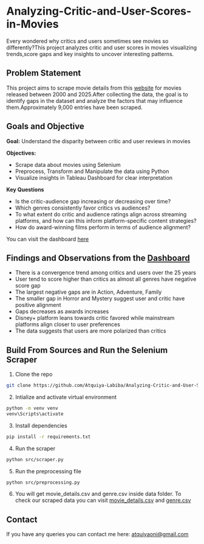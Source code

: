 # Analyzing-Critic-and-User-Scores-in-Movies
Every wondered why critics and users sometimes see movies so differently?This project analyzes critic and user scores in movies visualizing trends,score gaps and key insights to uncover interesting patterns.

## Problem Statement
This project aims to scrape movie details from this [website](https://www.metacritic.com/browse/movie/?releaseYearMin=2000&releaseYearMax=2025&page=1) for movies released between 2000 and 2025.After collecting the data, the goal is to identify gaps in the dataset and analyze the factors that may influence them.Approximately 9,000 entries have been scraped.

## Goals and Objective
**Goal:**
Understand the disparity between critic and user reviews in movies

**Objectives:**
- Scrape data about movies using Selenium
- Preprocess, Transform and Manipulate the data using Python
- Visualize insights in Tableau Dashboard for clear interpretation

**Key Questions**
- Is the critic-audience gap increasing or decreasing over time?
- Which genres consistently favor critics vs audiences?
- To what extent do critic and audience ratings align across streaming platforms, and how can this inform platform-specific content strategies?
- How do award-winning films perform in terms of audience alignment?

You can visit the dashboard [here](https://public.tableau.com/app/profile/atquiya.labiba.oni/viz/AnalyzingCriticandUserScoresinMovies/MovieReceptionTrendsGenreAnalysis)
 ## Findings and Observations from the [Dashboard](https://public.tableau.com/app/profile/atquiya.labiba.oni/viz/AnalyzingCriticandUserScoresinMovies/MovieReceptionTrendsGenreAnalysis)
 - There is a convergence trend among critics and users over the 25 years
 - User tend to score higher than critics as almost all genres have negative score gap
 - The largest negative gaps are in Action, Adventure, Family
 - The smaller gap in Horror and Mystery suggest user and critic have positive alignment
 - Gaps decreases as awards increases
 - Disney+ platform leans towards critic favored while mainstream platforms align closer to user preferences
 - The data suggests that users are more polarized than critics

## Build From Sources and Run the Selenium Scraper
1. Clone the repo
```bash
git clone https://github.com/Atquiya-Labiba/Analyzing-Critic-and-User-Scores-in-Movies.git
```
2. Intialize and activate virtual environment
```bash
python -m venv venv
venv\Scripts\activate
```
3. Install dependencies
```bash
pip install -r requirements.txt
```
4. Run the scraper
```bash
python src/scraper.py
```
5. Run the preprocessing file
```bash
python src/preprocessing.py
```
6. You will get movie_details.csv and genre.csv inside data folder. To check our scraped data you can visit [movie_details.csv](https://github.com/Atquiya-Labiba/Analyzing-Critic-and-User-Scores-in-Movies/blob/main/data/movie_details.csv) and [genre.csv](https://github.com/Atquiya-Labiba/Analyzing-Critic-and-User-Scores-in-Movies/blob/main/data/genre.csv)

## Contact
If you have any queries you can contact me here: atquiyaoni@gmail.com
